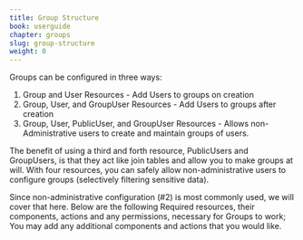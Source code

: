 ```yaml
---
title: Group Structure
book: userguide
chapter: groups
slug: group-structure
weight: 0
---
```


Groups can be configured in three ways:

  1. Group and User Resources
    - Add Users to groups on creation
  2. Group, User, and GroupUser Resources
    - Add Users to groups after creation
  3. Group, User, PublicUser, and GroupUser Resources
    - Allows non-Administrative users to create and maintain groups of users.

The benefit of using a third and forth resource, PublicUsers and GroupUsers, is that they act like join tables and allow you to make groups at will. With four resources, you can safely allow non-administrative users to configure groups (selectively filtering sensitive data). 

Since non-administrative configuration (#2) is most commonly used, we will cover that here. Below are the following Required resources, their components, actions and any permissions, necessary for Groups to work; You may add any additional components and actions that you would like.
